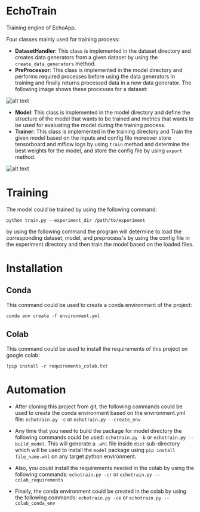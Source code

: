# EchoTrain

Training engine of EchoApp.

Four classes mainly used for training process:
* **DatasetHandler**: This class is implemented in the dataset directory and creates data generators from a given dataset by using the `create_data_generators` method.
* **PreProcessor**: This class is implemented in the model directory and performs required processes before using the data generators in training and finally returns processed data in a new data generator. The following image shows these processes for a dataset:

![alt text](http://gitlab.aimedic.co/soroush.moazed/echotrain/-/raw/aboutme/attachments/data_ingestion.drawio.png)

* **Model**: This class is implemented in the model directory and define the structure of the model that wants to be trained and metrics that wants to be used for evaluating the model during the training process.
* **Trainer**: This class is implemented in the training directory and Train the given model based on the inputs and config file moreover store tensorboard and mlflow logs by using `train` method and determine the best weights for the model, and store the config file by using `export` method. 

![alt text](http://gitlab.aimedic.co/soroush.moazed/echotrain/-/raw/aboutme/attachments/training.drawio.png)

# Training

The model could be trained by using the following command:

`python train.py --experiment_dir /path/to/experiment`
 
by using the following command the program will determine to load the corresponding dataset, model, and preprocess's by using the config file in the experiment directory and then train the model based on the loaded files.

# Installation

## Conda
This command could be used to create a conda environment of the project:

`conda env create -f environment.yml`

## Colab

This command could be used to install the requirements of this project on google colab:

`!pip install -r requirements_colab.txt`

# Automation 

- After cloning this project from git, the following commands could be used to create the conda environment based on the environment.yml file:
`echotrain.py -c` or `echotrain.py --create_env`
- Any time that you need to build the package for model directory the following commands could be used:
`echotrain.py -b` or `echotrain.py --build_model`. This will generate a `.whl` file inside `dist` sub-directory which will be used to install the `model` package using `pip install file_name.whl` on any target python environment.
- Also, you could install the requirements needed in the colab by using the following commands:
`echotrain.py -cr` or `echotrain.py --colab_requirements`

- Finally, the conda environment could be created in the colab by using the following commands:
`echotrain.py -ce` or `echotrain.py --colab_conda_env`
